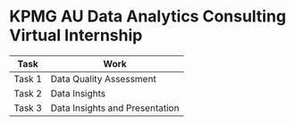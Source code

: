 # KPMG AU Data Analytics Consulting Virtual Internship

| Task   | Work                           |
| ------ | ------------------------------ |
| Task 1 | Data Quality Assessment        |
| Task 2 | Data Insights                  |
| Task 3 | Data Insights and Presentation |
